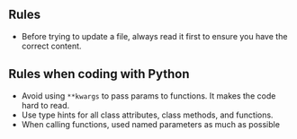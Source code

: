 ## Rules

- Before trying to update a file, always read it first to ensure you have the correct content.

## Rules when coding with Python

*    Avoid using `**kwargs` to pass params to functions.  It makes the code hard to read.
*    Use type hints for all class attributes, class methods, and functions.
*    When calling functions, used named parameters as much as possible

